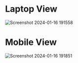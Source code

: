 # Laptop View

![Screenshot 2024-01-16 191558](https://github.com/emmanuel-mwendwa/html_css_sass/assets/82759762/ff9fafaf-505e-4a45-a64e-91445522b1fc)

# Mobile View

![Screenshot 2024-01-16 191851](https://github.com/emmanuel-mwendwa/html_css_sass/assets/82759762/a2541d9e-b4cf-4c44-a67b-b11d61a3cd38)
